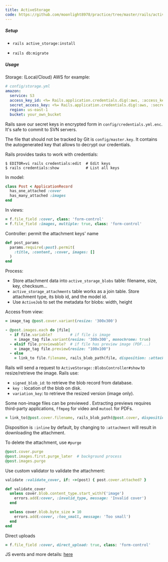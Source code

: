 ```yaml
---
title: ActiveStorage
code: https://github.com/moonlight8978/practice/tree/master/rails/active_storage
---
```


##### Setup

- `rails active_storage:install`

- `rails db:migrate`

##### Usage

Storage: (Local/Cloud) AWS for example:

```yaml
# config/storage.yml
amazon:
  service: S3
  access_key_id: <%= Rails.application.credentials.dig(:aws, :access_key_id) %>
  secret_access_key: <%= Rails.application.credentials.dig(:aws, :secret_access_key) %>
  region: us-east-1
  bucket: your_own_bucket
```

Rails save our secret keys in encrypted form in `config/credentials.yml.enc`. It's safe to commit to SVN servers.

The file that should not be tracked by Git is `config/master.key`. It contains the autogenerated key that allows to decrypt our credentials.

Rails provides tasks to work with credentials:

```shell
$ EDITOR=vi rails credentials:edit 	# Edit keys
$ rails credentials:show		   	# List all keys
```

In model:

```ruby
class Post < ApplicationRecord
  has_one_attached :cover
  has_many_attached :images
end
```

In views:

```ruby
= f.file_field :cover, class: 'form-control'
= f.file_field :images, multiple: true, class: 'form-control'
```

Controller: permit the attachment keys' name

```ruby
def post_params
  params.require(:post).permit(
    :title, :content, :cover, images: []
  )
end
```

Process:

- Store attachment data into `active_storage_blobs` table: filename, size, key, checksum...
- `active_storage_attachments` table works as a join table. Store attachment type, its blob id, and the model id.
- Use `ActiveJob` to set the metadata for blobs: width, height

Access from view:

```ruby
= image_tag @post.cover.variant(resize: '300x300')

- @post.images.each do |file|
  - if file.variable? 		 # if file is image
    = image_tag file.variant(resize: '300x300', monochrome: true)
  - elsif file.previewable?  # if file has preview image (PDF...)
    = image_tag file.preview(resize: "100x100")
  - else
    = link_to file.filename, rails_blob_path(file, disposition: :attachment)
```

Rails will send a request to `ActiveStorage::BlobsController#show` to resize/retrieve the image.
Rails use:

- `signed_blob_id`: to retrieve the blob record from database.
- `key `: location of the blob on disk.
- `variation_key`: to retrieve the resized version (image only).

Some non-image files can be previewed . Extracting previews requires third-party applications, `ffmpeg` for video and `mutool` for PDFs.

```ruby
= link_to(@post.cover.filename, rails_blob_path(@post.cover, disposition: :attachment))
```

Disposition is `:inline` by default, by changing to `:attachment` will result in downloading the attachment.

To delete the attachment, use `#purge`

```ruby
@post.cover.purge
@post.images.first.purge_later 	# background process
@post.images.purge
```

Use custom validator to validate the attachment:

```ruby
validate :validate_cover, if: ->(post) { post.cover.attached? }

def validate_cover
  unless cover.blob.content_type.start_with?('image')
    errors.add(:cover, :invalid_type, message: 'Invalid cover')
  end

  unless cover.blob.byte_size > 10
    errors.add(:cover, :too_small, message: 'Too small')
  end
end
```

Direct uploads

```ruby
= f.file_field :cover, direct_upload: true, class: 'form-control'
```

JS events and more details: [here](http://edgeguides.rubyonrails.org/active_storage_overview.html#direct-upload-javascript-events)
